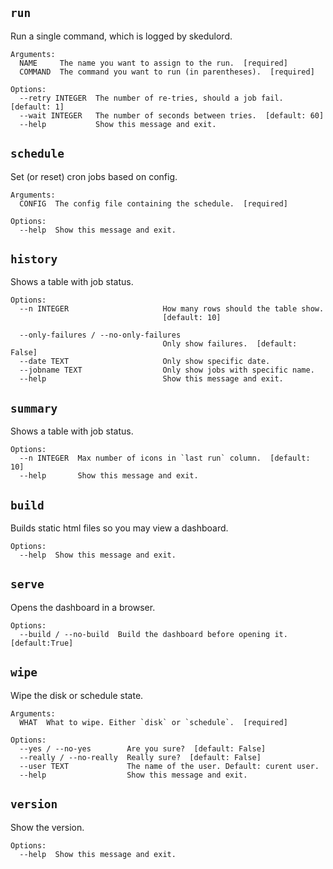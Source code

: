 ## `run`       

Run a single command, which is logged by skedulord.

```text
Arguments:
  NAME     The name you want to assign to the run.  [required]
  COMMAND  The command you want to run (in parentheses).  [required]

Options:
  --retry INTEGER  The number of re-tries, should a job fail.  [default: 1]
  --wait INTEGER   The number of seconds between tries.  [default: 60]
  --help           Show this message and exit.
```

## `schedule`  

Set (or reset) cron jobs based on config.

```text
Arguments:
  CONFIG  The config file containing the schedule.  [required]

Options:
  --help  Show this message and exit.
```

## `history`   

Shows a table with job status.

```
Options:
  --n INTEGER                     How many rows should the table show.
                                  [default: 10]

  --only-failures / --no-only-failures
                                  Only show failures.  [default: False]
  --date TEXT                     Only show specific date.
  --jobname TEXT                  Only show jobs with specific name.
  --help                          Show this message and exit.
```

## `summary`

Shows a table with job status.

```
Options:
  --n INTEGER  Max number of icons in `last run` column.  [default: 10]
  --help       Show this message and exit.
```

## `build`     

Builds static html files so you may view a dashboard.

```text
Options:
  --help  Show this message and exit.
```

## `serve`     

Opens the dashboard in a browser.

```text
Options:
  --build / --no-build  Build the dashboard before opening it.  [default:True]
```
## `wipe`      

Wipe the disk or schedule state.

```text
Arguments:
  WHAT  What to wipe. Either `disk` or `schedule`.  [required]

Options:
  --yes / --no-yes        Are you sure?  [default: False]
  --really / --no-really  Really sure?  [default: False]
  --user TEXT             The name of the user. Default: curent user.
  --help                  Show this message and exit.
```

## `version`   

Show the version.

```text
Options:
  --help  Show this message and exit.
```